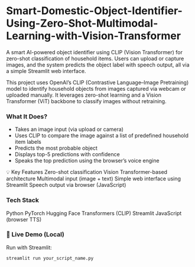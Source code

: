 # Smart-Domestic-Object-Identifier-Using-Zero-Shot-Multimodal-Learning-with-Vision-Transformer
A smart AI-powered object identifier using CLIP (Vision Transformer) for zero-shot classification of household items. Users can upload or capture images, and the system predicts the object label with speech output, all via a simple Streamlit web interface.

This project uses OpenAI’s CLIP (Contrastive Language–Image Pretraining) model to identify household objects from images captured via webcam or uploaded manually. It leverages zero-shot learning and a Vision Transformer (ViT) backbone to classify images without retraining.

###  What It Does?
- Takes an image input (via upload or camera)
- Uses CLIP to compare the image against a list of predefined household item labels
- Predicts the most probable object
- Displays top-5 predictions with confidence
- Speaks the top prediction using the browser’s voice engine

💡 Key Features
Zero-shot classification
Vision Transformer-based architecture
Multimodal input (image + text)
Simple web interface using Streamlit
Speech output via browser (JavaScript)

### Tech Stack
Python
PyTorch
Hugging Face Transformers (CLIP)
Streamlit
JavaScript (browser TTS)


### 🚀 Live Demo (Local)
Run with Streamlit:
```bash
streamlit run your_script_name.py





